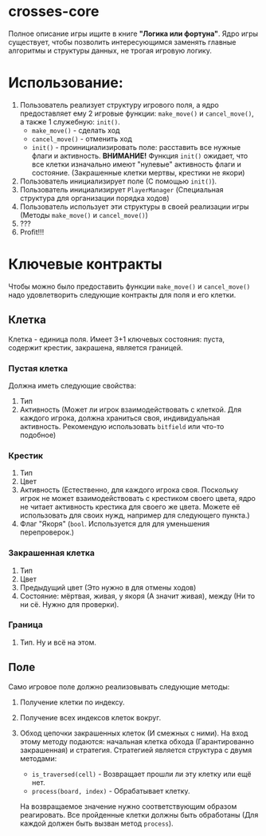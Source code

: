 # crosses-core

Полное описание игры ищите в книге **"Логика или фортуна"**. Ядро игры существует, чтобы позволить интересующимся заменять главные алгоритмы и структуры данных, не трогая игровую логику.

# Использование:

1. Пользователь реализует структуру игрового поля, а ядро предоставляет ему 2 игровые функции: `make_move()` и `cancel_move()`, а также 1 служебную: `init()`.
	- `make_move()` - сделать ход
	- `cancel_move()` - отменить ход
	- `init()` - проинициализировать поле: расставить все нужные флаги и активность. **ВНИМАНИЕ!** Функция `init()` ожидает, что все клетки изначально имеют "нулевые" активность флаги и состояние. (Закрашенные клетки мертвы, крестики не якори)
2. Пользователь инициализирует поле (С помощью `init()`).
3. Пользователь инициализирует `PlayerManager` (Специальная структура для организации порядка ходов)
4. Пользователь использует эти структуры в своей реализации игры (Методы `make_move()` и `cancel_move()`)
5. ???
6. Profit!!!

# Ключевые контракты

Чтобы можно было предоставить функции `make_move()` и `cancel_move()` надо удовлетворить следующие контракты для поля и его клетки.

## Клетка

Клетка - единица поля. Имеет 3+1 ключевых состояния: пуста, содержит крестик, закрашена, является границей.

### Пустая клетка

Должна иметь следующие свойства:
1. Тип
2. Активность (Может ли игрок взаимодействовать с клеткой. Для каждого игрока, должна храниться своя, индивидуальная активность. Рекомендую использовать `bitfield` или что-то подобное)

### Крестик

1. Тип
2. Цвет
2. Активность (Естественно, для каждого игрока своя. Поскольку игрок не может взаимодействовать с крестиком своего цвета, ядро не читает активность крестика для своего же цвета. Можете её использовать для своих нужд, например для следующего пункта.)
3. Флаг "Якоря" (`bool`. Используется для для уменьшения перепроверок.)

### Закрашенная клетка

1. Тип
2. Цвет
3. Предыдущий цвет (Это нужно в для отмены ходов)
4. Состояние: мёртвая, живая, у якоря (А значит живая), между (Ни то ни сё. Нужно для проверки).

### Граница

1. Тип. Ну и всё на этом.

## Поле

Само игровое поле должно реализовывать следующие методы:
1. Получение клетки по индексу.
2. Получение всех индексов клеток вокруг.
3. Обход цепочки закрашенных клеток (И смежных с ними). На вход этому методу подаются: начальная клетка обхода (Гарантированно закрашенная) и стратегия. Стратегией является структура с двумя методами:
	- `is_traversed(cell)` - Возвращает прошли ли эту клетку или ещё нет.
	- `process(board, index)` - Обрабатывает клетку.

 	На возвращаемое значение нужно соответствующим образом реагировать. Все пройденные клетки должны быть обработаны (Для каждой должен быть вызван метод `process`).


